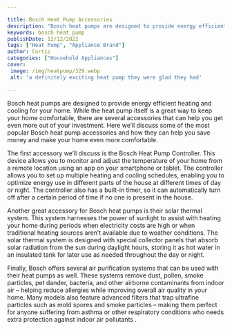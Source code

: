 ```yaml
---

title: Bosch Heat Pump Accessories
description: "Bosch heat pumps are designed to provide energy efficient heating and cooling for your home. While the heat pump itself is a great...scroll on and keep learning"
keywords: bosch heat pump
publishDate: 12/12/2022
tags: ["Heat Pump", "Appliance Brand"]
author: Curtis
categories: ["Household Appliances"]
cover: 
 image: /img/heatpump/329.webp
 alt: 'a definitely exciting heat pump they were glad they had'

---
```


Bosch heat pumps are designed to provide energy efficient heating and cooling for your home. While the heat pump itself is a great way to keep your home comfortable, there are several accessories that can help you get even more out of your investment. Here we’ll discuss some of the most popular Bosch heat pump accessories and how they can help you save money and make your home even more comfortable.

The first accessory we’ll discuss is the Bosch Heat Pump Controller. This device allows you to monitor and adjust the temperature of your home from a remote location using an app on your smartphone or tablet. The controller allows you to set up multiple heating and cooling schedules, enabling you to optimize energy use in different parts of the house at different times of day or night. The controller also has a built-in timer, so it can automatically turn off after a certain period of time if no one is present in the house. 

Another great accessory for Bosch heat pumps is their solar thermal system. This system harnesses the power of sunlight to assist with heating your home during periods when electricity costs are high or when traditional heating sources aren’t available due to weather conditions. The solar thermal system is designed with special collector panels that absorb solar radiation from the sun during daylight hours, storing it as hot water in an insulated tank for later use as needed throughout the day or night. 

Finally, Bosch offers several air purification systems that can be used with their heat pumps as well. These systems remove dust, pollen, smoke particles, pet dander, bacteria, and other airborne contaminants from indoor air – helping reduce allergies while improving overall air quality in your home. Many models also feature advanced filters that trap ultrafine particles such as mold spores and smoke particles – making them perfect for anyone suffering from asthma or other respiratory conditions who needs extra protection against indoor air pollutants .
